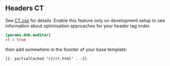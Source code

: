 ## Headers CT

See [CT.css](https://github.com/csswizardry/ct) for details. Enable this feature only on development setup to see information about optimisation approaches for your header tag order. 

```toml
[params.dnb.auditor]
ct = true
```

then add somewhere in the foooter of your base template:

```gotemplate
{{- partialCached "ct/ct.html" . -}}
```
